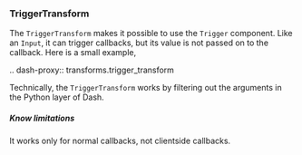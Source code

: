 ### TriggerTransform

The `TriggerTransform` makes it possible to use the `Trigger` component. Like an `Input`, it can trigger callbacks, but its value is not passed on to the callback. Here is a small example,

.. dash-proxy:: transforms.trigger_transform

Technically, the `TriggerTransform` works by filtering out the arguments in the Python layer of Dash. 

##### Know limitations

It works only for normal callbacks, not clientside callbacks.
